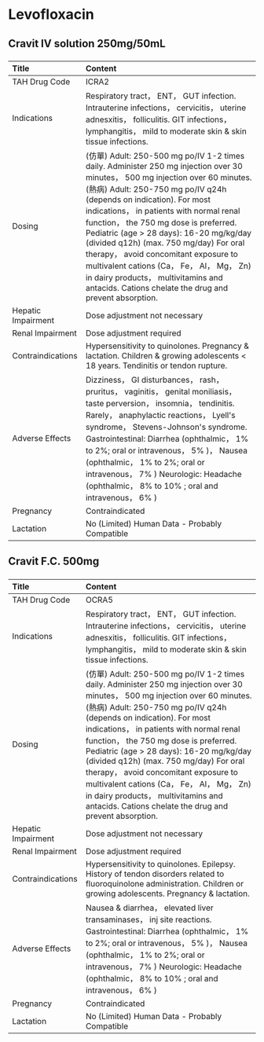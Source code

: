# Levofloxacin

## Cravit IV solution 250mg/50mL

##### 

| Title              | Content                                                                                                                                                                                                                                                                                                                                                                                                                                                                                                                                                               |
|:-------------------|:----------------------------------------------------------------------------------------------------------------------------------------------------------------------------------------------------------------------------------------------------------------------------------------------------------------------------------------------------------------------------------------------------------------------------------------------------------------------------------------------------------------------------------------------------------------------|
| TAH Drug Code      | ICRA2                                                                                                                                                                                                                                                                                                                                                                                                                                                                                                                                                                 |
| Indications        | Respiratory tract， ENT， GUT infection. Intrauterine infections， cervicitis， uterine adnesxitis， folliculitis. GIT infections， lymphangitis， mild to moderate skin & skin tissue infections.                                                                                                                                                                                                                                                                                                                                                                    |
| Dosing             | (仿單) Adult: 250-500 mg po/IV 1-2 times daily. Administer 250 mg injection over 30 minutes， 500 mg injection over 60 minutes. (熱病) Adult: 250-750 mg po/IV q24h (depends on indication). For most indications， in patients with normal renal function， the 750 mg dose is preferred. Pediatric (age > 28 days): 16-20 mg/kg/day (divided q12h) (max. 750 mg/day) For oral therapy， avoid concomitant exposure to multivalent cations (Ca， Fe， Al， Mg， Zn) in dairy products， multivitamins and antacids. Cations chelate the drug and prevent absorption. |
| Hepatic Impairment | Dose adjustment not necessary                                                                                                                                                                                                                                                                                                                                                                                                                                                                                                                                         |
| Renal Impairment   | Dose adjustment required                                                                                                                                                                                                                                                                                                                                                                                                                                                                                                                                              |
| Contraindications  | Hypersensitivity to quinolones. Pregnancy & lactation. Children & growing adolescents < 18 years. Tendinitis or tendon rupture.                                                                                                                                                                                                                                                                                                                                                                                                                                       |
| Adverse Effects    | Dizziness， GI disturbances， rash， pruritus， vaginitis， genital moniliasis， taste perversion， insomnia， tendinitis. Rarely， anaphylactic reactions， Lyell's syndrome， Stevens-Johnson's syndrome. Gastrointestinal: Diarrhea (ophthalmic， 1% to 2%; oral or intravenous， 5% )， Nausea (ophthalmic， 1% to 2%; oral or intravenous， 7% ) Neurologic: Headache (ophthalmic， 8% to 10% ; oral and intravenous， 6% )                                                                                                                                      |
| Pregnancy          | Contraindicated                                                                                                                                                                                                                                                                                                                                                                                                                                                                                                                                                       |
| Lactation          | No (Limited) Human Data - Probably Compatible                                                                                                                                                                                                                                                                                                                                                                                                                                                                                                                         |

## Cravit F.C. 500mg

##### 

| Title              | Content                                                                                                                                                                                                                                                                                                                                                                                                                                                                                                                                                               |
|:-------------------|:----------------------------------------------------------------------------------------------------------------------------------------------------------------------------------------------------------------------------------------------------------------------------------------------------------------------------------------------------------------------------------------------------------------------------------------------------------------------------------------------------------------------------------------------------------------------|
| TAH Drug Code      | OCRA5                                                                                                                                                                                                                                                                                                                                                                                                                                                                                                                                                                 |
| Indications        | Respiratory tract， ENT， GUT infection. Intrauterine infections， cervicitis， uterine adnesxitis， folliculitis. GIT infections， lymphangitis， mild to moderate skin & skin tissue infections.                                                                                                                                                                                                                                                                                                                                                                    |
| Dosing             | (仿單) Adult: 250-500 mg po/IV 1-2 times daily. Administer 250 mg injection over 30 minutes， 500 mg injection over 60 minutes. (熱病) Adult: 250-750 mg po/IV q24h (depends on indication). For most indications， in patients with normal renal function， the 750 mg dose is preferred. Pediatric (age > 28 days): 16-20 mg/kg/day (divided q12h) (max. 750 mg/day) For oral therapy， avoid concomitant exposure to multivalent cations (Ca， Fe， Al， Mg， Zn) in dairy products， multivitamins and antacids. Cations chelate the drug and prevent absorption. |
| Hepatic Impairment | Dose adjustment not necessary                                                                                                                                                                                                                                                                                                                                                                                                                                                                                                                                         |
| Renal Impairment   | Dose adjustment required                                                                                                                                                                                                                                                                                                                                                                                                                                                                                                                                              |
| Contraindications  | Hypersensitivity to quinolones. Epilepsy. History of tendon disorders related to fluoroquinolone administration. Children or growing adolescents. Pregnancy & lactation.                                                                                                                                                                                                                                                                                                                                                                                              |
| Adverse Effects    | Nausea & diarrhea， elevated liver transaminases， inj site reactions. Gastrointestinal: Diarrhea (ophthalmic， 1% to 2%; oral or intravenous， 5% )， Nausea (ophthalmic， 1% to 2%; oral or intravenous， 7% ) Neurologic: Headache (ophthalmic， 8% to 10% ; oral and intravenous， 6% )                                                                                                                                                                                                                                                                           |
| Pregnancy          | Contraindicated                                                                                                                                                                                                                                                                                                                                                                                                                                                                                                                                                       |
| Lactation          | No (Limited) Human Data - Probably Compatible                                                                                                                                                                                                                                                                                                                                                                                                                                                                                                                         |

